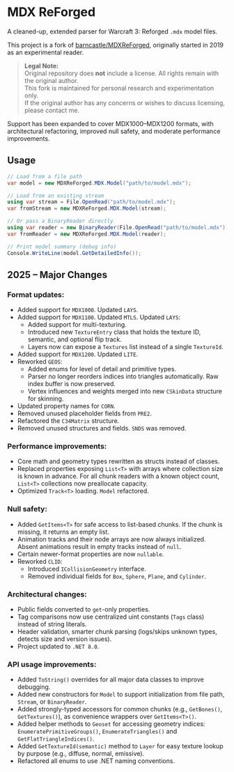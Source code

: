# MDX ReForged

A cleaned-up, extended parser for Warcraft 3: Reforged `.mdx` model files.

This project is a fork of [barncastle/MDXReForged](https://github.com/barncastle/MDXReForged), originally started in 2019 as an experimental reader.  

> **Legal Note:**  
> Original repository does **not** include a license.  All rights remain with the original author.  
> This fork is maintained for personal research and experimentation only.  
> If the original author has any concerns or wishes to discuss licensing, please contact me.

Support has been expanded to cover MDX1000–MDX1200 formats, with architectural refactoring, improved null safety, and moderate performance improvements.

## Usage

```csharp
// Load from a file path
var model = new MDXReForged.MDX.Model("path/to/model.mdx");

// Load from an existing stream
using var stream = File.OpenRead("path/to/model.mdx");
var fromStream = new MDXReForged.MDX.Model(stream);

// Or pass a BinaryReader directly
using var reader = new BinaryReader(File.OpenRead("path/to/model.mdx"));
var fromReader = new MDXReForged.MDX.Model(reader);

// Print model summary (debug info)
Console.WriteLine(model.GetDetailedInfo());
```

## 2025 – Major Changes

### Format updates:
- Added support for `MDX1000`. Updated `LAYS`.
- Added support for `MDX1100`. Updated `MTLS`. Updated `LAYS`:
    - Added support for multi-texturing.
    - Introduced new `TextureEntry` class that holds the texture ID, semantic, and optional flip track.
    - Layers now can expose a `Textures` list instead of a single `TextureId`.
- Added support for `MDX1200`. Updated `LITE`.
- Reworked `GEOS`:
  - Added enums for level of detail and primitive types.
  - Parser no longer reorders indices into triangles automatically. Raw index buffer is now preserved.
  - Vertex influences and weights merged into new `CSkinData` structure for skinning.
- Updated property names for `CORN`.
- Removed unused placeholder fields from `PRE2`.
- Refactored the `C34Matrix` structure.
- Removed unused structures and fields. `SNDS` was removed.

### Performance improvements:
- Core math and geometry types rewritten as structs instead of classes.
- Replaced properties exposing `List<T>` with arrays where collection size is known in advance. For all chunk readers with a known object count, `List<T>` collections now preallocate capacity.
- Optimized `Track<T>` loading. `Model` refactored.

### Null safety:
- Added `GetItems<T>` for safe access to list-based chunks. If the chunk is missing, it returns an empty list.
- Animation tracks and their node arrays are now always initialized. Absent animations result in empty tracks instead of `null`.
- Certain newer-format properties are now `nullable`.
- Reworked `CLID`:
  - Introduced `ICollisionGeometry` interface.
  - Removed individual fields for `Box`, `Sphere`, `Plane`, and `Cylinder`.

### Architectural changes:
- Public fields converted to `get`-only properties.
- Tag comparisons now use centralized uint constants (`Tags` class) instead of string literals.
- Header validation, smarter chunk parsing (logs/skips unknown types, detects size and version issues).
- Project updated to `.NET 8.0`.

### API usage improvements:
- Added `ToString()` overrides for all major data classes to improve debugging.
- Added new constructors for `Model` to support initialization from file path, `Stream`, or `BinaryReader`.
- Added strongly-typed accessors for common chunks (e.g., `GetBones()`, `GetTextures()`), as convenience wrappers over `GetItems<T>()`.
- Added helper methods to `Geoset` for accessing geometry indices: `EnumeratePrimitiveGroups()`, `EnumerateTriangles()` and `GetFlatTriangleIndices()`.
- Added `GetTextureId(semantic)` method to `Layer` for easy texture lookup by purpose (e.g., diffuse, normal, emissive).
- Refactored all enums to use .NET naming conventions.